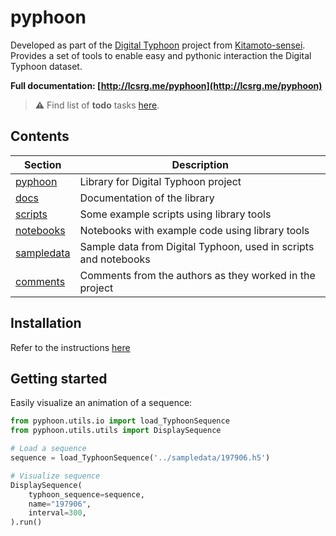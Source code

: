 # pyphoon
Developed as part of the [Digital Typhoon](http://digital-typhoon.org) project from [Kitamoto-sensei](http://www.nii.ac.jp/en/faculty/digital_content/kitamoto_asanobu/). 
Provides a set of tools to enable easy and pythonic interaction the Digital Typhoon dataset.

**Full documentation: [http://lcsrg.me/pyphoon](http://lcsrg.me/pyphoon)**

> :warning: Find list of **todo** tasks [here](TODO.md).
 
## Contents

| **Section**              | **Description**                                                 |
|--------------------------|-----------------------------------------------------------------|
| [pyphoon](pyphooon)      | Library for Digital Typhoon project                             |
| [docs](docs)             | Documentation of the library                                    |
| [scripts](scripts)       | Some example scripts using library tools                        |
| [notebooks](notebooks)   | Notebooks with example code using library tools                 |
| [sampledata](sampledata) | Sample data from Digital Typhoon, used in scripts and notebooks |
| [comments](comments)     | Comments from the authors as they worked in the project         |


## Installation

Refer to the instructions [here](http://lcsrg.me/pyphoon/build/html/env_setup.html)
 
## Getting started

Easily visualize an animation of a sequence:

```python
from pyphoon.utils.io import load_TyphoonSequence
from pyphoon.utils.utils import DisplaySequence

# Load a sequence
sequence = load_TyphoonSequence('../sampledata/197906.h5')

# Visualize sequence
DisplaySequence(
    typhoon_sequence=sequence,
    name="197906",
    interval=300,
).run()
```


